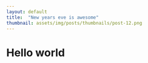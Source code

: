 ```yaml
---
layout: default
title:  "New years eve is awesome"
thumbnail: assets/img/posts/thumbnails/post-12.png
---
```


# Hello world